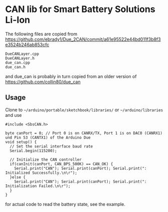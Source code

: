 # CAN lib for Smart Battery Solutions Li-Ion

The following files are copied from https://github.com/ebrady1/Due_2CAN/commit/a61e95522e44bd011f3b8f3e3524b246ab853cfc
```
DueCANLayer.cpp
DueCANLayer.h
due_can.cpp
due_can.h
```
and due_can is probably in turn copied from an older version of https://github.com/collin80/due_can

## Usage
Clone to ``~/arduino/portable/sketchbook/libraries/`` or ``~/arduino/libraries`` and use
```
#include <SbsCAN.h>

byte canPort = 0; // Port 0 is on CANRX/TX, Port 1 is on DAC0 (CANRX1) und Pin 53 (CANTX1) of the Arduino Due
void setup() {
  // Set the serial interface baud rate
  Serial.begin(115200);
  
  // Initialize the CAN controller
  if(canInit(canPort, CAN_BPS_500K) == CAN_OK) {
    Serial.print("CAN"); Serial.print(canPort); Serial.print(": Initialized Successfully.\n\r");
  }else {
    Serial.print("CAN"); Serial.print(canPort); Serial.print(": Initialization Failed.\n\r");
  }
}
```
for actual code to read the battery state, see the example.
